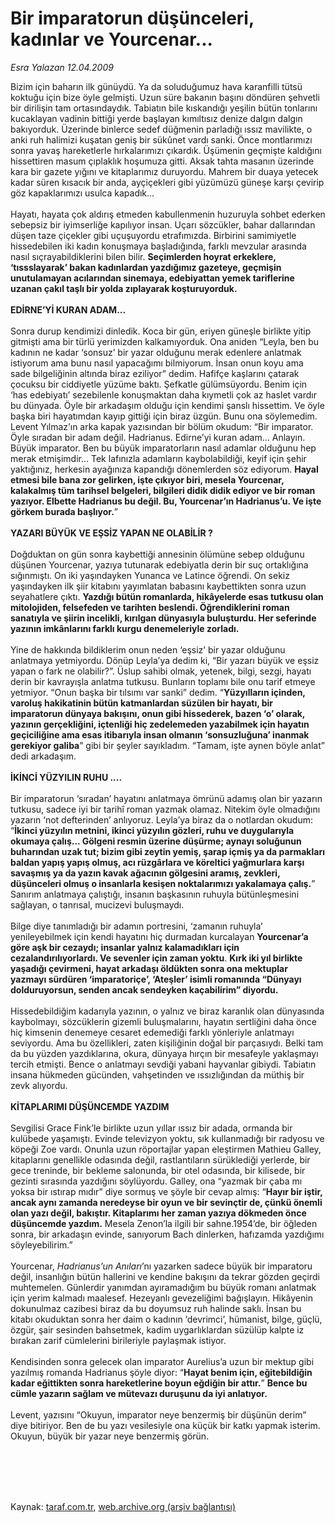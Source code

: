 # Bir imparatorun düşünceleri, kadınlar ve Yourcenar...

*Esra Yalazan 12.04.2009*

<div class="taraf_structure_2col_1zq">
<div class="margen_n">



 <p>Bizim için baharın ilk günüydü. Ya da soluduğumuz hava karanfilli tütsü koktuğu için bize öyle gelmişti. Uzun süre bakanın başını döndüren şehvetli bir dirilişin tam ortasındaydık. Tabiatın bile kıskandığı yeşilin bütün tonlarını kucaklayan vadinin bittiği yerde başlayan kımıltısız denize dalgın dalgın bakıyorduk. Üzerinde binlerce sedef düğmenin parladığı ıssız mavilikte, o anki ruh halimizi kuşatan geniş bir sükûnet vardı sanki. Önce montlarımızı sonra yavaş hareketlerle hırkalarımızı çıkardık. Üşümenin geçmişte kaldığını hissettiren masum çıplaklık hoşumuza gitti. Aksak tahta masanın üzerinde kara bir gazete yığını ve kitaplarımız duruyordu. Mahrem bir duaya yetecek kadar süren kısacık bir anda, ayçiçekleri gibi yüzümüzü güneşe karşı çevirip göz kapaklarımızı usulca kapadık... <br/><br/>Hayatı, hayata çok aldırış etmeden kabullenmenin huzuruyla sohbet ederken sebepsiz bir iyimserliğe kapılıyor insan. Uçarı sözcükler, bahar dallarından düşen taze çiçekler gibi uçuşuyordu etrafımızda. Birbirini samimiyetle hissedebilen iki kadın konuşmaya başladığında, farklı mevzular arasında nasıl sıçrayabildiklerini bilen bilir. <b>Seçimlerden hoyrat erkeklere, ‘tıssslayarak’ bakan kadınlardan yazdığımız gazeteye, geçmişin unutulamayan acılarından sinemaya, edebiyattan yemek tariflerine uzanan çakıl taşlı bir yolda zıplayarak koşturuyorduk. </b><b><br/><br/>EDİRNE’Yİ KURAN ADAM...</b> <br/><br/>Sonra durup kendimizi dinledik. Koca bir gün, eriyen güneşle birlikte yitip gitmişti ama bir türlü yerimizden kalkamıyorduk. Ona aniden “Leyla, ben bu kadının ne kadar ‘sonsuz’ bir yazar olduğunu merak edenlere anlatmak istiyorum ama bunu nasıl yapacağımı bilmiyorum. İnsan onun koyu ama sade bilgeliğinin altında biraz eziliyor” dedim. Hafifçe kaşlarını çatarak çocuksu bir ciddiyetle yüzüme baktı. Şefkatle gülümsüyordu. Benim için ‘has edebiyatı’ sezebilenle konuşmaktan daha kıymetli çok az haslet vardır bu dünyada. Öyle bir arkadaşım olduğu için kendimi şanslı hissettim. Ve öyle başka biri hayatımdan kayıp gittiği için biraz üzgün. Bunu ona söylemedim. Levent Yılmaz’ın arka kapak yazısından bir bölüm okudum: “Bir imparator. Öyle sıradan bir adam değil. Hadrianus. Edirne’yi kuran adam... Anlayın. Büyük imparator. Ben bu büyük imparatorların nasıl adamlar olduğunu hep merak etmişimdir... Tek lafınızla adamların kaybolabildiği, keyif için şehir yaktığınız, herkesin ayağınıza kapandığı dönemlerden söz ediyorum. <b>Hayal etmesi bile bana zor gelirken, işte çıkıyor biri, mesela Yourcenar, kalakalmış tüm tarihsel belgeleri, bilgileri didik didik ediyor ve bir roman yazıyor. Elbette Hadrianus bu değil. Bu, Yourcenar’ın Hadrianus’u. Ve işte görkem burada başlıyor.</b>”<b> <br/><br/>YAZARI BÜYÜK VE EŞSİZ YAPAN NE OLABİLİR ? </b><br/><br/>Doğduktan on gün sonra kaybettiği annesinin ölümüne sebep olduğunu düşünen Yourcenar, yazıya tutunarak edebiyatla derin bir suç ortaklığına sığınmıştı. On iki yaşındayken Yunanca ve Latince öğrendi. On sekiz yaşındayken ilk şiir kitabını yayımlatan babasını kaybettikten sonra uzun seyahatlere çıktı. <b>Yazdığı bütün romanlarda, hikâyelerde esas tutkusu olan mitolojiden, felsefeden ve tarihten beslendi. Öğrendiklerini roman sanatıyla ve şiirin incelikli, kırılgan dünyasıyla buluşturdu. Her seferinde yazının imkânlarını farklı kurgu denemeleriyle zorladı. </b><br/><br/>Yine de hakkında bildiklerim onun neden ‘eşsiz’ bir yazar olduğunu anlatmaya yetmiyordu. Dönüp Leyla’ya dedim ki, “Bir yazarı büyük ve eşsiz yapan o fark ne olabilir?”. Üslup sahibi olmak, yetenek, bilgi, sezgi, hayatı derin bir kavrayışla anlatma tutkusu. Bunların toplamı bile onu tarif etmeye yetmiyor. “Onun başka bir tılsımı var sanki” dedim. “<b>Yüzyılların içinden, varoluş hakikatinin bütün katmanlardan süzülen bir hayatı, bir imparatorun dünyaya bakışını, onun gibi hissederek, bazen ‘o’ olarak, yazının gerçekliğini, içtenliği hiç zedelemeden yazabilmek için hayatın geçiciliğine ama esas itibarıyla insan olmanın ‘sonsuzluğuna’ inanmak gerekiyor galiba</b>” gibi bir şeyler sayıkladım. “Tamam, işte aynen böyle anlat” dedi arkadaşım. <b><br/><br/>İKİNCİ YÜZYILIN RUHU ....</b> <br/><br/>Bir imparatorun ‘sıradan’ hayatını anlatmaya ömrünü adamış olan bir yazarın tutkusu, sadece iyi bir tarihî roman yazmak olamaz. Nitekim öyle olmadığını yazarın ‘not defterinden’ anlıyoruz. Leyla’ya biraz da o notlardan okudum: “<b>İkinci yüzyılın metnini, ikinci yüzyılın gözleri, ruhu ve duygularıyla okumaya çalış... Gölgeni resmin üzerine düşürme; aynayı soluğunun buharından uzak tut; bizim gibi zeytin yemiş, şarap içmiş ya da parmakları baldan yapış yapış olmuş, acı rüzgârlara ve köreltici yağmurlara karşı savaşmış ya da yazın kavak ağacının gölgesini aramış, zevkleri, düşünceleri olmuş o insanlarla kesişen noktalarımızı yakalamaya çalış.</b>” Sanırım anlatmaya çalıştığı, insanın başkasının ruhuyla bütünleşmesini sağlayan, o tanrısal, mucizevi buluşmaydı. <br/><br/>Bilge diye tanımladığı bir adamın portresini, ‘zamanın ruhuyla’ yenileyebilmek için kendi hayatını hiç durmadan kurcalayan <b>Yourcenar’a göre aşk bir cezaydı; insanlar yalnız kalamadıkları için cezalandırılıyorlardı. Ve sevenler için zaman yoktu</b>. <b>Kırk iki yıl birlikte yaşadığı çevirmeni, hayat arkadaşı öldükten sonra ona mektuplar yazmayı sürdüren ‘imparatoriçe’, ‘Ateşler’ isimli romanında “Dünyayı dolduruyorsun, senden ancak sendeyken kaçabilirim” diyordu. </b><br/><br/>Hissedebildiğim kadarıyla yazının, o yalnız ve biraz karanlık olan dünyasında kaybolmayı, sözcüklerin gizemli buluşmalarını, hayatın sertliğini daha önce hiç kimsenin denemeye cesaret edemediği farklı yönleriyle anlatmayı seviyordu. Ama bu özellikleri, zaten kişiliğinin doğal bir parçasıydı. Belki tam da bu yüzden yazdıklarına, okura, dünyaya hırçın bir mesafeyle yaklaşmayı tercih etmişti. Bence o anlatmayı sevdiği yabani hayvanlar gibiydi. Tabiatın insana hükmeden gücünden, vahşetinden ve ıssızlığından da müthiş bir zevk alıyordu. <b><br/><br/>KİTAPLARIMI DÜŞÜNCEMDE YAZDIM </b><br/><br/>Sevgilisi Grace Fink’le birlikte uzun yıllar ıssız bir adada, ormanda bir kulübede yaşamıştı. Evinde televizyon yoktu, sık kullanmadığı bir radyosu ve köpeği Zoe vardı. Onunla uzun röportajlar yapan eleştirmen Mathieu Galley, kitaplarını genellikle odasında değil, rastlantıların sürüklediği yerlerde, bir gece treninde, bir bekleme salonunda, bir otel odasında, bir kilisede, bir gezinti sırasında yazdığını söylüyordu. Galley, ona “yazmak bir çaba mı yoksa bir ıstırap mıdır” diye sormuş ve şöyle bir cevap almış: “<b>Hayır bir iştir, ancak aynı zamanda neredeyse bir oyun ve bir sevinçtir de, çünkü önemli olan yazı değil, bakıştır. Kitaplarımı her zaman yazıya dökmeden önce düşüncemde yazdım.</b> Mesela Zenon’la ilgili bir sahne.1954’de, bir öğleden sonra, bir arkadaşın evinde, sanıyorum Bach dinlerken, hafızamda yazdığımı söyleyebilirim.” <br/><br/>Yourcenar, <i>Hadrianus’un Anıları</i>’nı yazarken sadece büyük bir imparatoru değil, insanlığın bütün hallerini ve kendine bakışını da tekrar gözden geçirdi muhtemelen. Günlerdir yanımdan ayıramadığım bu büyük romanı anlatmak için yerim kalmadı maalesef. Hezeyanlı gevezeliğimi bağışlayın. Hikâyenin dokunulmaz cazibesi biraz da bu doyumsuz ruh halinde saklı. İnsan bu kitabı okuduktan sonra her daim o kadının ‘devrimci’, hümanist, bilge, güçlü, özgür, şair sesinden bahsetmek, kadim uygarlıklardan süzülüp kalpte iz bırakan zarif cümlelerini birileriyle paylaşmak istiyor. <br/><br/>Kendisinden sonra gelecek olan imparator Aurelius’a uzun bir mektup gibi yazılmış romanda Hadrianus şöyle diyor: “<b>Hayat benim için, eğitebildiğin kadar eğittikten sonra hareketlerine boyun eğdiğin bir attır.</b>” <b>Bence bu cümle yazarın sağlam ve mütevazı duruşunu da iyi anlatıyor. </b><br/><br/>Levent, yazısını “Okuyun, imparator neye benzermiş bir düşünün derim” diye bitiriyor. Ben de bu yazı vesilesiyle ona küçük bir katkı yapmak isterim. Okuyun, büyük bir yazar neye benzermiş görün.</p>
<br/>
<br/>
<br/>



<br/>


<div id="taraf_not">
</div>

</div>


</div>

Kaynak: [taraf.com.tr](http://www.taraf.com.tr:80/makale/4990.htm), [web.archive.org (arşiv bağlantısı)](http://web.archive.org/web/20090717035826/http://www.taraf.com.tr:80/makale/4990.htm)
